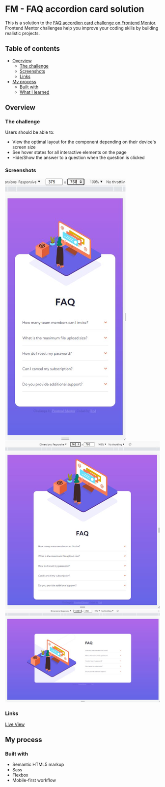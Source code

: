 # FM - FAQ accordion card solution

This is a solution to the [FAQ accordion card challenge on Frontend Mentor](https://www.frontendmentor.io/challenges/faq-accordion-card-XlyjD0Oam). Frontend Mentor challenges help you improve your coding skills by building realistic projects.

## Table of contents

- [Overview](#overview)
  - [The challenge](#the-challenge)
  - [Screenshots](#screenshots)
  - [Links](#links)
- [My process](#my-process)
  - [Built with](#built-with)
  - [What I learned](#what-i-learned)

## Overview

### The challenge

Users should be able to:

- View the optimal layout for the component depending on their device's screen size
- See hover states for all interactive elements on the page
- Hide/Show the answer to a question when the question is clicked

### Screenshots

![](./images/ss/375.JPG)\
![](./images/ss/768.JPG)\
![](./images/ss/1440.JPG)

### Links

[Live View](https://bague-rodnel.github.io/faq-accordion-card/)

## My process

### Built with

- Semantic HTML5 markup
- Sass
- Flexbox
- Mobile-first workflow
